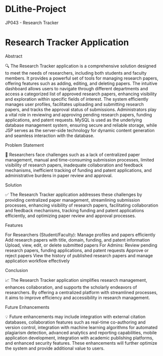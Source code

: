 # DLithe-Project
JP043 - Research Tracker

# Research Tracker Application

Abstract

🔍 The Research Tracker application is a comprehensive solution designed to meet the needs of researchers, including both students and faculty members. It provides a powerful set of tools for managing research papers, offering features such as adding, editing, and deleting papers. The intuitive dashboard allows users to navigate through different departments and access a categorized list of approved research papers, enhancing visibility and exploration within specific fields of interest. The system efficiently manages user profiles, facilitates uploading and submitting research papers, and tracks the approval status of submissions. Administrators play a vital role in reviewing and approving pending research papers, funding applications, and patent requests. MySQL is used as the underlying database management system, ensuring secure and reliable storage, while JSP serves as the server-side technology for dynamic content generation and seamless interaction with the database.

Problem Statement

🚫 Researchers face challenges such as a lack of centralized paper management, manual and time-consuming submission processes, limited visibility of research papers, inadequate collaboration and feedback mechanisms, inefficient tracking of funding and patent applications, and administrative burdens in paper review and approval.

Solution

✅ The Research Tracker application addresses these challenges by providing centralized paper management, streamlining submission processes, enhancing visibility of research papers, facilitating collaboration and feedback mechanisms, tracking funding and patent applications efficiently, and optimizing paper review and approval processes.

Features

For Researchers (Student/Faculty):
Manage profiles and papers efficiently
Add research papers with title, domain, funding, and patent information
Upload, view, edit, or delete submitted papers
For Admins:
Review pending research papers, funding applications, and patent requests
Approve or reject papers
View the history of published research papers and manage application workflow effectively

Conclusion

📈 The Research Tracker application simplifies research management, enhances collaboration, and supports the scholarly endeavors of researchers. By offering a centralized platform with streamlined processes, it aims to improve efficiency and accessibility in research management.

Future Enhancements

💡 Future enhancements may include integration with external citation databases, collaboration features such as real-time co-authoring and version control, integration with machine learning algorithms for automated plagiarism detection, advanced analytics and reporting capabilities, mobile application development, integration with academic publishing platforms, and enhanced security features. These enhancements will further optimize the system and provide additional value to users.
